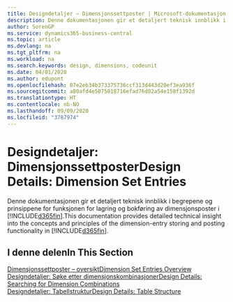 ```yaml
---
title: Designdetaljer – Dimensjonssettposter | Microsoft-dokumentasjon
description: Denne dokumentasjonen gir et detaljert teknisk innblikk i begrepene og prinsippene som brukes til å utforme funksjonen for lagring og bokføring av dimensjonsposter på nytt.
author: SorenGP
ms.service: dynamics365-business-central
ms.topic: article
ms.devlang: na
ms.tgt_pltfrm: na
ms.workload: na
ms.search.keywords: design, dimensions, codeunit
ms.date: 04/01/2020
ms.author: edupont
ms.openlocfilehash: 07e2eb34b373375736ccf313d443d20ef3ea936f
ms.sourcegitcommit: a80afd4e5075018716efad76d82a54e158f1392d
ms.translationtype: HT
ms.contentlocale: nb-NO
ms.lasthandoff: 09/09/2020
ms.locfileid: "3787974"
---
```

# <a name="design-details-dimension-set-entries"></a><span data-ttu-id="0f024-103">Designdetaljer: Dimensjonssettposter</span><span class="sxs-lookup"><span data-stu-id="0f024-103">Design Details: Dimension Set Entries</span></span>
<span data-ttu-id="0f024-104">Denne dokumentasjonen gir et detaljert teknisk innblikk i begrepene og prinsippene for funksjonen for lagring og bokføring av dimensjonsposter i [!INCLUDE[d365fin](includes/d365fin_md.md)].</span><span class="sxs-lookup"><span data-stu-id="0f024-104">This documentation provides detailed technical insight into the concepts and principles of the dimension-entry storing and posting functionality in [!INCLUDE[d365fin](includes/d365fin_md.md)].</span></span>

## <a name="in-this-section"></a><span data-ttu-id="0f024-105">I denne delen</span><span class="sxs-lookup"><span data-stu-id="0f024-105">In This Section</span></span>  
[<span data-ttu-id="0f024-106">Dimensjonssettposter – oversikt</span><span class="sxs-lookup"><span data-stu-id="0f024-106">Dimension Set Entries Overview</span></span>](design-details-dimension-set-entries-overview.md)  
[<span data-ttu-id="0f024-107">Designdetaljer: Søke etter dimensjonskombinasjoner</span><span class="sxs-lookup"><span data-stu-id="0f024-107">Design Details: Searching for Dimension Combinations</span></span>](design-details-searching-for-dimension-combinations.md)  
[<span data-ttu-id="0f024-108">Designdetaljer: Tabellstruktur</span><span class="sxs-lookup"><span data-stu-id="0f024-108">Design Details: Table Structure</span></span>](design-details-table-structure.md)  
